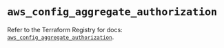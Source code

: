 # `aws_config_aggregate_authorization`

Refer to the Terraform Registry for docs: [`aws_config_aggregate_authorization`](https://registry.terraform.io/providers/hashicorp/aws/6.10.0/docs/resources/config_aggregate_authorization).
